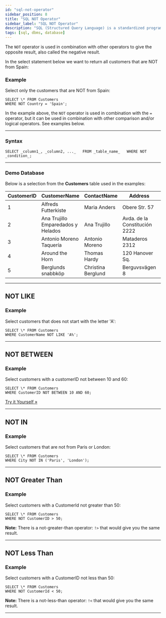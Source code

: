 ```yaml
---
id: "sql-not-operator"
sidebar_position: 8
title: "SQL NOT Operator"
sidebar_label: "SQL NOT Operator"
description: "SQL (Structured Query Language) is a standardized programming language for managing and manipulating relational databases."
tags: [sql, dbms, database]
---
```


The `NOT` operator is used in combination with other operators to give the opposite result, also called the negative result.

In the select statement below we want to return all customers that are NOT from Spain:

### Example

Select only the customers that are NOT from Spain:
```
SELECT \* FROM Customers  
WHERE NOT Country = 'Spain';
```

In the example above, the `NOT` operator is used in combination with the `=` operator, but it can be used in combination with other comparison and/or logical operators. See examples below.

* * *

### Syntax

`SELECT _column1_, _column2, ..._   FROM _table_name_   WHERE NOT _condition_;`

* * *

### Demo Database

Below is a selection from the **Customers** table used in the examples:

| CustomerID | CustomerName                  | ContactName    | Address                | City        | PostalCode | Country  |
|------------|-------------------------------|----------------|------------------------|-------------|------------|----------|
| 1          | Alfreds Futterkiste           | Maria Anders   | Obere Str. 57          | Berlin      | 12209      | Germany  |
| 2          | Ana Trujillo Emparedados y Helados | Ana Trujillo  | Avda. de la Constitución 2222 | México D.F. | 05021      | Mexico   |
| 3          | Antonio Moreno Taquería       | Antonio Moreno | Mataderos 2312         | México D.F. | 05023      | Mexico   |
| 4          | Around the Horn               | Thomas Hardy   | 120 Hanover Sq.        | London      | WA1 1DP    | UK       |
| 5          | Berglunds snabbköp            | Christina Berglund | Berguvsvägen 8        | Luleå       | S-958 22   | Sweden   |
* * *

## NOT LIKE

### Example

Select customers that does not start with the letter 'A':
```
SELECT \* FROM Customers  
WHERE CustomerName NOT LIKE 'A%';
```
* * *

## NOT BETWEEN

### Example

Select customers with a customerID not between 10 and 60:
```
SELECT \* FROM Customers  
WHERE CustomerID NOT BETWEEN 10 AND 60;
```
[Try it Yourself »](trysql.asp?filename=trysql_select_not_between2)

* * *

##  NOT IN
### Example

Select customers that are not from Paris or London:
```
SELECT \* FROM Customers  
WHERE City NOT IN ('Paris', 'London');
```
* * *

## NOT Greater Than

### Example

Select customers with a CustomerId not greater than 50:
```
SELECT \* FROM Customers  
WHERE NOT CustomerID > 50;
```
**Note:** There is a not-greater-than operator: `!>` that would give you the same result.

* * *

## NOT Less Than

### Example

Select customers with a CustomerID not less than 50:
```
SELECT \* FROM Customers  
WHERE NOT CustomerId < 50;
```
**Note:** There is a not-less-than operator: `!<` that would give you the same result.

* * *

